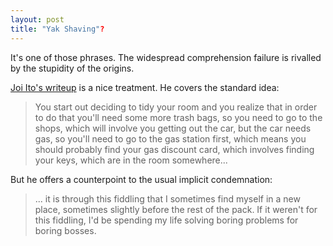 ```yaml
---
layout: post
title: "Yak Shaving"?
---
```


It's one of those phrases.  The widespread comprehension failure is rivalled
by the stupidity of the origins.

[Joi Ito's writeup](https://joi.ito.com/weblog/2005/03/05/yak-shaving.html) is a nice treatment.  He covers the standard idea:

> You start out deciding to tidy your room and you realize that in order to do that you'll need some more trash bags, so you need to go to the shops, which will involve you getting out the car, but the car needs gas, so you'll need to go to the gas station first, which means you should probably find your gas discount card, which involves finding your keys, which are in the room somewhere...

But he offers a counterpoint to the usual implicit condemnation:

> ... it is through this fiddling that I sometimes find myself in a new place, sometimes slightly before the rest of the pack. If it weren't for this fiddling, I'd be spending my life solving boring problems for boring bosses.
